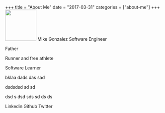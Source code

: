 +++
title = "About Me"
date = "2017-03-31"
categories = ["about-me"]
+++
<span class="image left">
<img src="/img/main/magonye.png" width="100px"> 
</span>
Mike Gonzalez
Software Engineer

Father

Runner and free athlete

Software Learner

bklaa
dads
das
sad

dsdsdsd
sd
sd

dsd
s
dsd
sds
sd
ds
ds

Linkedin  Github	Twitter